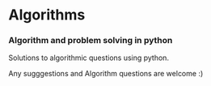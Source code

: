 # Algorithms
### Algorithm and problem solving in python 

Solutions to algorithmic questions using python.

Any sugggestions and Algorithm questions are welcome :)
